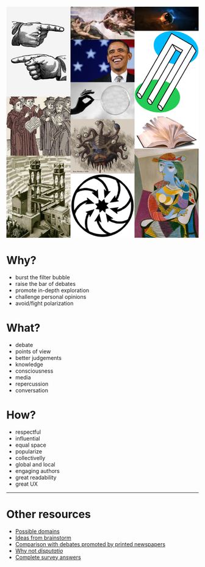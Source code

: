 ![](imgs/panel.png?raw=true)


# Why?

* burst the filter bubble
* raise the bar of debates
* promote in-depth exploration
* challenge personal opinions
* avoid/fight polarization

# What?

* debate
* points of view
* better judgements
* knowledge
* consciousness
* media
* repercussion
* conversation

# How?

* respectful
* influential
* equal space
* popularize
* collectivelly
* global and local
* engaging authors
* great readability
* great UX

---

# Other resources

* [Possible domains](Domains.md)
* [Ideas from brainstorm](Brainstorm.md)
* [Comparison with debates promoted by printed newspapers](Newspapers.md)
* [Why not *disputatio*](Disputatio.md)
* [Complete survey answers](http://goo.gl/TSgnmq)
